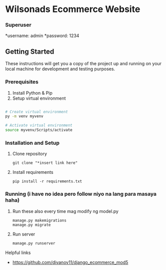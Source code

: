 # Wilsonads Ecommerce Website

### Superuser
*username: admin
*password: 1234

## Getting Started
These instructions will get you a copy of the project up and running on your local machine for development and testing purposes.

### Prerequisites
1. Install Python & Pip
2. Setup virtual environment
```bash

# Create virtual environment
py -m venv myvenv

# Activate virtual environment
source myvenv/Scripts/activate
```

### Installation and Setup
1. Clone repository
    ```
    git clone "*insert link here"
    ```
2. Install requirements
    ```
    pip install -r requirements.txt
    ```
### Running (i have no idea pero follow niyo na lang para masaya haha)
1. Run these also every time mag modify ng model.py
    ```
    manage.py makemigrations
    manage.py migrate
	```
2. Run server
	```
    manage.py runserver
    ```

Helpful links
- https://github.com/divanov11/django_ecommerce_mod5
